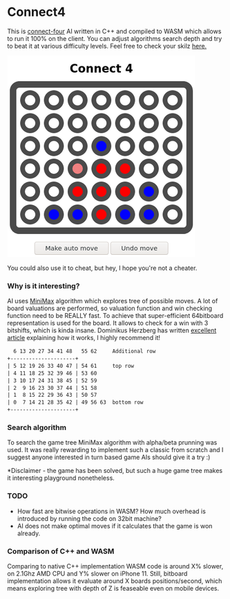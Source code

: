 # Connect4
This is [connect-four](https://en.wikipedia.org/wiki/Connect_Four) AI written
in C++ and compiled to WASM which allows to run it 100% on the client.
You can adjust algorithms search depth and try to beat it at various difficulty
levels. Feel free to check your skilz [here.](http://iwillbeheresoon.ipromise)

![This is connect4 in case you don't know](./doc/screenshot.png)

You could also use it to cheat, but hey, I hope you're not a cheater.

### Why is it interesting?

AI uses [MiniMax](https://en.wikipedia.org/wiki/Minimax) algorithm which explores
tree of possible moves. A lot of board valuations are performed, so valuation
function and win checking function need to be REALLY fast.
To achieve that super-efficient 64bitboard representation is used for the board.
It allows to check for a win with 3 bitshifts, which is kinda insane.
Dominikus Herzberg has written [excellent
article](https://github.com/denkspuren/BitboardC4/blob/master/BitboardDesign.md)
explaining how it works, I highly recommend it!

```txt
  6 13 20 27 34 41 48   55 62     Additional row
+---------------------+ 
| 5 12 19 26 33 40 47 | 54 61     top row
| 4 11 18 25 32 39 46 | 53 60
| 3 10 17 24 31 38 45 | 52 59
| 2  9 16 23 30 37 44 | 51 58
| 1  8 15 22 29 36 43 | 50 57
| 0  7 14 21 28 35 42 | 49 56 63  bottom row
+---------------------+
```

### Search algorithm 

To search the game tree MiniMax algorithm with alpha/beta prunning was used.
It was really rewarding to implement such a classic from scratch and I suggest
anyone interested in turn based game AIs should give it a try :) 

\*Disclaimer - the game has been solved, but such a huge game tree makes 
it interesting playground nonetheless.

### TODO
- How fast are bitwise operations in WASM? How much overhead is introduced
by running the code on 32bit machine?
- AI does not make optimal moves if it calculates that the game is won already.

### Comparison of C++ and WASM
Comparing to native C++ implementation WASM code is around X% slower,
on 2.1Ghz AMD CPU and Y% slower on iPhone 11.
Still, bitboard implementation allows it evaluate around X boards
positions/second, which means exploring tree with depth of Z is feaseable even on
mobile devices.
